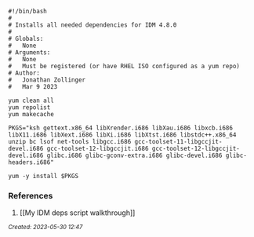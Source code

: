 ```shell
#!/bin/bash
#
# Installs all needed dependencies for IDM 4.8.0
#
# Globals:
#   None
# Arguments:
#   None
#   Must be registered (or have RHEL ISO configured as a yum repo)
# Author:
#   Jonathan Zollinger
#   Mar 9 2023

yum clean all
yum repolist
yum makecache

PKGS="ksh gettext.x86_64 libXrender.i686 libXau.i686 libxcb.i686 libX11.i686 libXext.i686 libXi.i686 libXtst.i686 libstdc++.x86_64 unzip bc lsof net-tools libgcc.i686 gcc-toolset-11-libgccjit-devel.i686 gcc-toolset-12-libgccjit.i686 gcc-toolset-12-libgccjit-devel.i686 glibc.i686 glibc-gconv-extra.i686 glibc-devel.i686 glibc-headers.i686"

yum -y install $PKGS
```

### References
1. [[My IDM deps script walkthrough]]

<small><i> Created: 2023-05-30 12:47 </i></small>